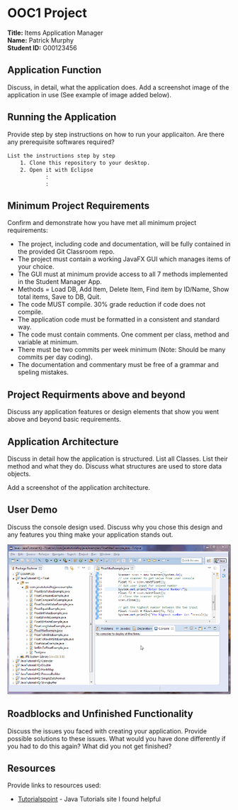 # OOC1 Project

**Title:** Items Application Manager<br>
**Name:** Patrick Murphy<br>
**Student ID:** G00123456<br>

## Application Function
Discuss, in detail, what the application does. Add a screenshot image of the application in use (See example of image added below).

## Running the Application
Provide step by step instructions on how to run your applicaiton. Are there any prerequisite softwares required?

```
List the instructions step by step
    1. Clone this repository to your desktop.
    2. Open it with Eclipse
            :
            :
```
## Minimum Project Requirements

Confirm and demonstrate how you have met all minimum project requirements:

* The project, including code and documentation, will be fully contained in the provided Git Classroom repo.
* The project must contain a working JavaFX GUI which manages items of your choice.
* The GUI must at minimum provide access to all 7 methods implemented in the Student Manager App.
* Methods = Load DB, Add Item, Delete Item, Find item by ID/Name, Show total items, Save to DB, Quit.
* The code MUST compile. 30% grade reduction if code does not compile.
* The application code must be formatted in a consistent and standard way.
* The code must contain comments. One comment per class, method and variable at minimum.
* There must be two commits per week minimum (Note: Should be many commits per day coding).
* The documentation and commentary must be free of a grammar and speling mistakes.

## Project Requirments above and beyond

Discuss any application features or design elements that show you went above and beyond basic requirements.

## Application Architecture
Discuss in detail how the application is structured. List all Classes. List their method and what they do. Discuss what structures are used to store data objects.

Add a screenshot of the application architecture.

## User Demo
Discuss the console design used. Discuss why you chose this design and any features you thing make your application stands out.

![alt text](resources/consoleDemo.gif "My App")

## Roadblocks and Unfinished Functionality
Discuss the issues you faced with creating your application. Provide possible solutions to these issues. What would you have done differently if you had to do this again? What did you not get finished?

## Resources
Provide links to resources used:

* [Tutorialspoint](https://www.tutorialspoint.com/java/) - Java Tutorials site I found helpful
